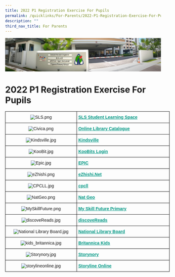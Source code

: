 ```yaml
---
title: 2022 P1 Registration Exercise For Pupils
permalink: /quicklinks/For-Parents/2022-P1-Registration-Exercise-For-Pupils/
description: ""
third_nav_title: For Parents
---
```

![](/images/About%20Us.jpg)

2022 P1 Registration Exercise For Pupils
========================================

<style type="text/css">
.tg  {border-collapse:collapse;border-spacing:0;}
.tg td{border-color:black;border-style:solid;border-width:1px;font-family:Arial, sans-serif;font-size:14px;
  overflow:hidden;padding:10px 5px;word-break:normal;}
.tg th{border-color:black;border-style:solid;border-width:1px;font-family:Arial, sans-serif;font-size:14px;
  font-weight:normal;overflow:hidden;padding:10px 5px;word-break:normal;}
.tg .tg-baqh{text-align:center;vertical-align:top}
.tg .tg-huin{color:#009783;font-weight:bold;text-align:left;text-decoration:underline;vertical-align:top}
</style>
<table class="tg" style="undefined;table-layout: fixed; width: 532px">
<colgroup>
<col style="width: 231px">
<col style="width: 301px">
</colgroup>
<thead>
  <tr>
    <th class="tg-baqh"><img src="https://angsanapri.moe.edu.sg/qql/slot/u167/2022/Quicklinks/For%20Pupils/SLS.png" alt="SLS.png" width="155" height="72"></th>
    <th class="tg-huin"><a href="http://learning.moe.edu.sg/"><span style="font-weight:600;text-decoration:underline;color:#009783">SLS Student Learning Space</span></a></th>
  </tr>
</thead>
<tbody>
  <tr>
    <td class="tg-baqh"><img src="https://angsanapri.moe.edu.sg/qql/slot/u167/2022/Quicklinks/For%20Pupils/Civica.png" alt="Civica.png" width="155" height="59"></td>
    <td class="tg-huin"><a href="https://schoolibrary.moe.edu.sg/angsanapri"><span style="font-weight:600;text-decoration:underline;color:#009783">Online Library Catalogue</span></a></td>
  </tr>
  <tr>
    <td class="tg-baqh"><img src="https://angsanapri.moe.edu.sg/qql/slot/u167/2022/Quicklinks/For%20Pupils/Kindsville.jpg" alt="Kindsville.jpg" width="155" height="87"></td>
    <td class="tg-huin"><a href="https://kindsville.kindness.sg/"><span style="font-weight:600;text-decoration:underline;color:#009783">Kindsville</span></a></td>
  </tr>
  <tr>
    <td class="tg-baqh"><img src="https://angsanapri.moe.edu.sg/qql/slot/u167/2022/Quicklinks/For%20Pupils/KooBit.jpg" alt="KooBit.jpg" width="155" height="84"></td>
    <td class="tg-huin"><a href="https://member.koobits.com/"><span style="font-weight:600;text-decoration:underline;color:#009783">KooBits Login</span></a></td>
  </tr>
  <tr>
    <td class="tg-baqh"><img src="https://angsanapri.moe.edu.sg/qql/slot/u167/2022/Quicklinks/For%20Pupils/Epic.jpg" alt="Epic.jpg" width="155" height="79"></td>
    <td class="tg-huin"><a href="https://www.getepic.com/"><span style="font-weight:600;text-decoration:underline;color:#009783">EPIC</span></a></td>
  </tr>
  <tr>
    <td class="tg-baqh"><img src="https://angsanapri.moe.edu.sg/qql/slot/u167/2022/Quicklinks/For%20Pupils/eZhishi.png" alt="eZhishi.png" width="155" height="46"></td>
    <td class="tg-huin"><a href="https://www.ezhishi.net/Contents/"><span style="font-weight:600;text-decoration:underline;color:#009783">eZhishi.Net</span></a></td>
  </tr>
  <tr>
    <td class="tg-baqh"><img src="https://angsanapri.moe.edu.sg/qql/slot/u167/2022/Quicklinks/For%20Pupils/CPCLL.jpg" alt="CPCLL.jpg" width="155" height="44"></td>
    <td class="tg-huin"><a href="http://www.cpcll.sg/"><span style="font-weight:600;text-decoration:underline;color:#009783">cpcll</span></a></td>
  </tr>
  <tr>
    <td class="tg-baqh"><img src="https://angsanapri.moe.edu.sg/qql/slot/u167/2022/Quicklinks/For%20Pupils/NatGeo.png" alt="NatGeo.png" width="155" height="73"></td>
    <td class="tg-huin"><a href="https://kids.nationalgeographic.com/"><span style="font-weight:600;text-decoration:underline;color:#009783">Nat Geo</span></a></td>
  </tr>
  <tr>
    <td class="tg-baqh"><img src="https://angsanapri.moe.edu.sg/qql/slot/u167/2022/Quicklinks/For%20Pupils/MySkillFuture.png" alt="MySkillFuture.png" width="155" height="43"></td>
    <td class="tg-huin"><a href="https://www.myskillsfuture.gov.sg/content/student/en/primary.html"><span style="font-weight:600;text-decoration:underline;color:#009783">My Skill Future Primary</span></a></td>
  </tr>
  <tr>
    <td class="tg-baqh"><img src="https://angsanapri.moe.edu.sg/qql/slot/u167/2022/Quicklinks/For%20Pupils/discoveReads.jpg" alt="discoveReads.jpg" width="155" height="28"></td>
    <td class="tg-huin"><a href="https://childrenandteens.nlb.gov.sg/"><span style="font-weight:600;text-decoration:underline;color:#009783">discoveReads</span></a></td>
  </tr>
  <tr>
    <td class="tg-baqh"><img src="https://angsanapri.moe.edu.sg/qql/slot/u167/2022/Quicklinks/For%20Pupils/National%20Library%20Board.jpg" alt="National Library Board.jpg" width="155" height="38"></td>
    <td class="tg-huin"><a href="https://www.nlb.gov.sg/"><span style="font-weight:600;text-decoration:underline;color:#009783">National Library Board</span></a></td>
  </tr>
  <tr>
    <td class="tg-baqh"><img src="https://angsanapri.moe.edu.sg/qql/slot/u167/2022/Quicklinks/For%20Pupils/kids_britannica.jpg" alt="kids_britannica.jpg" width="155" height="29"></td>
    <td class="tg-huin"><a href="https://kids.britannica.com/kids"><span style="font-weight:600;text-decoration:underline;color:#009783">Britannica Kids</span></a></td>
  </tr>
  <tr>
    <td class="tg-baqh"><img src="https://angsanapri.moe.edu.sg/qql/slot/u167/2022/Quicklinks/For%20Pupils/Storynory.jpg" alt="Storynory.jpg" width="155" height="39"></td>
    <td class="tg-huin"><a href="https://www.storynory.com/"><span style="font-weight:600;text-decoration:underline;color:#009783">Storynory</span></a></td>
  </tr>
  <tr>
    <td class="tg-baqh"><img src="https://angsanapri.moe.edu.sg/qql/slot/u167/2022/Quicklinks/For%20Pupils/storylineonline.jpg" alt="storylineonline.jpg" width="155" height="36"></td>
    <td class="tg-huin"><a href="https://www.storylineonline.net/"><span style="font-weight:600;text-decoration:underline;color:#009783">Storyline Online</span></a></td>
  </tr>
</tbody>
</table>